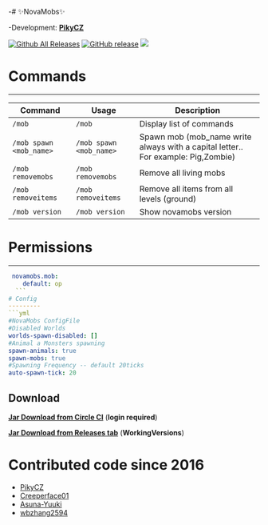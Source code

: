 -# ✨NovaMobs✨ 
  
 -Development: **[PikyCZ](https://github.com/PikyCZ)**
  
  [![Github All Releases](https://img.shields.io/github/downloads/PikyCZ/NovaMobs/total.svg)](https://github.com/PikyCZ/NovaMobs/releases)
  [![GitHub release](https://img.shields.io/github/release/PikyCZ/NovaMobs.svg)](https://github.com/PikyCZ/NovaMobs/releases/latest)
  [![](https://img.shields.io/badge/notWorking-status-brightred.svg)](status/status.md)
  
  # Commands
  -----------
  | Command | Usage | Description |
  | ------- |  ----- | ----------- |
  | `/mob` | `/mob` | Display list of commands|
  | `/mob spawn <mob_name>` | `/mob spawn <mob_name>` | Spawn mob (mob_name write always with a capital letter.. For example: Pig,Zombie)
  | `/mob removemobs` | `/mob removemobs` | Remove all living mobs|
  | `/mob removeitems` | `/mob removeitems` | Remove all items from all levels (ground)|
  | `/mob version` | `/mob version` | Show novamobs version|
  
  # Permissions
  -------------
  ```yml
   novamobs.mob:
      default: op
    ```
 # Config
 ---------
 ```yml
 #NovaMobs ConfigFile
 #Disabled Worlds 
 worlds-spawn-disabled: []
 #Animal a Monsters spawning
 spawn-animals: true
 spawn-mobs: true
 #Spawning Frequency -- default 20ticks
 auto-spawn-tick: 20
 ```
 
  Download
  ---------
 __[Jar Download from Circle CI](https://circleci.com/gh/PikyCZ/MobPlugin/tree/master/)__ (**login required**)
 
 __[Jar Download from Releases tab](https://github.com/PikyCZ/NovaMobs/releases)__ (**WorkingVersions**)
 
 # Contributed code since 2016
 * [PikyCZ](//github.com/PikyCZ)
 * [Creeperface01](//github.com/Creeperface01)
 * [Asuna-Yuuki](//https://github.com/Asuna-Yuuki)
 * [wbzhang2594](//https://github.com/wbzhang2594)
